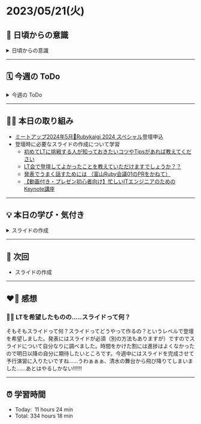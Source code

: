 # 2023/05/21(火)
## 🕺 日頃からの意識
<details><summary>日頃からの意識</summary>

- 成長スピードを早めよう。
- 自分の考えや気持ちを簡潔に言語化したり、相手にわかりやすく伝える話し方ができるようになろう。
- 心と身体の状態を把握しながら行動しよう。
- 腕立て・スクワット・腹筋・ストレッチを継続しよう。
- 説明文をよく読もう。ここでの「読む」は内容を認識・把握すること。
- 体調の回復に努めて、行動の範囲を元に戻そう。
- Git & GitHub とお友達になろう。
- RubyKaigi 当日まで Ruby についてできる限り学ぶこと。
- 「何を、どうするのか」という意識を常に持ちながらプラクティスに臨むこと。
</details>

---

## 🗓️ 今週の ToDo
<details><summary>今週の ToDo</summary>

- [ ] スライドの作成
- [ ] LT 予行演習
</details>

---


## ✍🏻 本日の取り組み
- [ミートアップ2024年5月🌺Rubykaigi 2024 スペシャル](https://bootcamp.fjord.jp/events/155)登壇申込
- 登壇時に必要なスライドの作成について学習
   - [初めてLTに挑戦する人が知っておきたいコツやTipsがあれば教えてください](https://bootcamp.fjord.jp/questions/777)
   - [LT会で登壇してよかったことを教えていただけますでしょうか？？](https://bootcamp.fjord.jp/questions/775)
   - [発表でうまく話すためには （富山Ruby会議01のPRをかねて）](https://blog.jnito.com/entry/2019/10/03/074637)
   - [【動画付き・プレゼン初心者向け】忙しいITエンジニアのためのKeynote講座](https://blog.jnito.com/entry/2019/07/08/055119)

---


## 💡 本日の学び・気付き
<details><summary>スライドの作成</summary>

### LTとは？LTのメリットは？
ライトニングトーク（Lightning Talk）とは、3 ~ 5分程度の短い持ち時間で行われるプレゼンテーションのことを指す。この手法は IT業界の勉強会や開発者会議などでよく行われる。「ライトニング」は英語で「稲妻」や「電光石火の」という意味で、一瞬んで過ぎ去ることを表している。そのため、プレゼンテーションに慣れていない初心者でも、比較的参加しやすいと言える。

ライトニングトークでは、話をするだけでなく、併せてスライドも使うのが一般的。また待ち時間が短く、時間が来たら強制終了となるケースも多いため、要点を手短に伝えるのがポイントと言える。
    
ライトニングトークのメリットとしては、以下のような点が挙げられる。
    
- プレゼン力が鍛えられる：経験を重ねていけばプレゼン力が鍛えられ、将来的には長いプレゼンテーションであってもこなす力が付く。
- 人前で話す力が付く：人前で話す機会を増やしていけば、少しずつ緊張もほぐれてくる。
- 人に伝える力が伸びる：自分が伝えたい内容を決めて短時間で相手に伝えるには、スキルが必要。
- メンバー間の理解が深まる：発表者にとっては他の参加者に自分のことを知ってもらう機会にもなる。

ライトニングトークのテーマは、自分が経験した業務やライフハック、趣味に関することがなどが取り組みやすい。また、スライド作成の際は、文字数を少なくシンプルにし、文字は見やすい大きさにして配置を整えることが重要。

### スライド作成のコツ
1. 一つのスライドで伝えることは一つに絞る：スライドは視覚的な補助ツールであり、情報を過剰に詰め込むと視覚的な混乱を招いてしまう。一つのスライドには一つの重要なポイントを持たせ、それに関連する情報を最小限に抑えることが重要。
2. シンプルにする：視覚的な混乱を避けるためにも、スライドはシンプルに保つことが重要。不必要な装飾や色使いは控えめにし、視覚的なノイズを減らすこと。
3. 視認しやすいフォントを選ぶ：視認性の高いフォントを選ぶことで、視覚的なストレスを軽減し、情報の伝達をスムーズにする。「メイリオ」や「ヒラギノ角ゴシック」などのフォントは、遠くからでも読みやすいとされている。
4. 色の数を厳選する：色の数が多すぎると、スライドが散漫な印象になる。色の数を厳選し、スライド全体に統一感を持たせることが重要。
5. 余白を設ける：スライドいっぱいに文字が詰まっていると、視認性が低く、雑然とした印象を与えてしまう。どのスライドも上下左右には、均一に余白を設けることが重要。
6. 「左上から右下へ」の流れを意識する：横書きの場合、人の視線は基本的に左下から右下へと流れる習性があるため、スライドを作成する際も、左上から右下へ順に情報を記載するよう意識すること。
7. スライド全体で統一感を持たせる：スライドによって色や文字フォントが違うと、見ている側の気が散ってしまい、内容が伝わりにくくなる。そのため、スライド全体で表現技法に統一感を持たせることが重要。

これらのコツを利用することで視覚的に魅力的で、情報が伝わりやすいスライドを作成することができる。

</details>

---


## 📍 次回
- スライドの作成

---


## ❤️‍🔥 感想
### 🫨🫨 LTを希望したものの.....スライドって何？
そもそもスライドって何？スライドってどうやって作るの？というレベルで登壇を希望しました。発表にはスライドが必須（別の方法もありますが）ですのでスライドについて自分なりに調べました。時間をかけた割には進捗はよくなかったので明日以降の自分に期待したいところです。今週中にはスライドを完成させて予行演習に入りたいですね......うわぁぁぁ、清水の舞台から飛び降りてしまいました......あとはやるしかない!!!!!!

---


## ⏰ 学習時間
- Today:&nbsp; 11 hours 24 min
- Total: 334 hours 18 min
